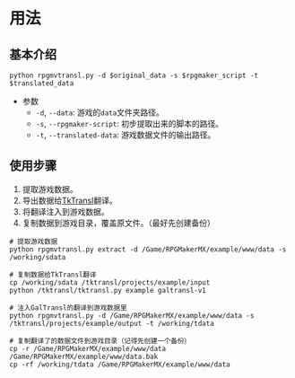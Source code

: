 # 用法
## 基本介绍
```shell
python rpgmvtransl.py -d $original_data -s $rpgmaker_script -t $translated_data
```
- 参数
  - `-d`, `--data`: 游戏的`data`文件夹路径。
  - `-s`, `--rpgmaker-script`: 初步提取出来的脚本的路径。
  - `-t`, `--translated-data`: 游戏数据文件的输出路径。

## 使用步骤
1. 提取游戏数据。
2. 导出数据给[TkTransl][TkTranslRepo]翻译。
3. 将翻译注入到游戏数据。
4. 复制数据到游戏目录，覆盖原文件。（最好先创建备份）

```shell
# 提取游戏数据
python rpgmvtransl.py extract -d /Game/RPGMakerMX/example/www/data -s /working/sdata

# 复制数据给TkTransl翻译
cp /working/sdata /tktransl/projects/example/input
python /tktransl/tktransl.py example galtransl-v1

# 注入GalTransl的翻译到游戏数据里
python rpgmvtransl.py -d /Game/RPGMakerMX/example/www/data -s /tktransl/projects/example/output -t /working/tdata

# 复制翻译了的数据文件到游戏目录（记得先创建一个备份）
cp -r /Game/RPGMakerMX/example/www/data /Game/RPGMakerMX/example/www/data.bak
cp -rf /working/tdata /Game/RPGMakerMX/example/www/data
```

[TkTranslRepo]: https://github.com/thiliapr/TkTransl